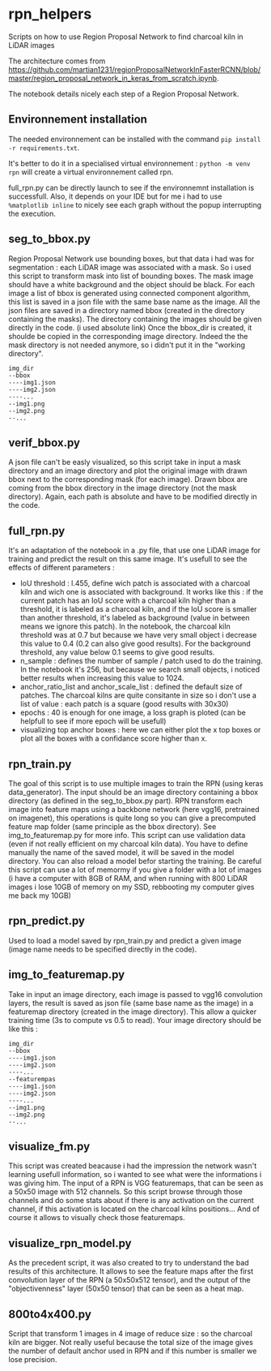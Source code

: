 # rpn_helpers
Scripts on how to use Region Proposal Network to find charcoal kiln in LiDAR images

The architecture comes from https://github.com/martian1231/regionProposalNetworkInFasterRCNN/blob/master/region_proposal_network_in_keras_from_scratch.ipynb.

The notebook details nicely each step of a Region Proposal Network.

## Environnement installation
The needed environnement can be installed with the command ```pip install -r requirements.txt```.

It's better to do it in a specialised virtual environnement : ```python -m venv rpn``` will create a virtual environnement called rpn.

full_rpn.py can be directly launch to see if the environnemnt installation is successfull. Also, it depends on your IDE but for me i had to use ```%matplotlib inline``` to nicely see each graph without the popup interrupting the execution.

## seg_to_bbox.py
Region Proposal Network use bounding boxes, but that data i had was for segmentation : each LiDAR image was associated with a mask. So i used this script to transform mask into list of bounding boxes. The mask image should have a white background and the object should be black. For each image a list of bbox is generated using connected component algorithm, this list is saved in a json file with the same base name as the image. All the json files are saved in a directory named bbox (created in the directory containing the masks).
The directory containing the images should be given directly in the code. (i used absolute link)
Once the bbox_dir is created, it shoulde be copied in the corresponding image directory. Indeed the the mask directory is not needed anymore, so i didn't put it in the "working directory".

```
img_dir
--bbox
----img1.json
----img2.json
----...
--img1.png
--img2.png
--...
```

## verif_bbox.py
A json file can't be easly visualized, so this script take in input a mask directory and an image directory and plot the original image with drawn bbox next to the corresponding mask (for each image). Drawn bbox are coming from the bbox directory in the image directory (not the mask directory). Again, each path is absolute and have to be modified directly in the code.

## full_rpn.py
It's an adaptation of the notebook in a .py file, that use one LiDAR image for training and predict the result on this same image. It's usefull to see the effects of different parameters :
- IoU threshold : l.455, define wich patch is associated with a charcoal kiln and wich one is associated with background. It works like this : if the current patch has an IoU score with a charcoal kiln higher than a threshold, it is labeled as a charcoal kiln, and if the IoU score is smaller than another threshold, it's labeled as background (value in between means we ignore this patch). In the notebook, the charcoal kiln threshold was at 0.7 but because we have very small object i decrease this value to 0.4 (0.2 can also give good results). For the background threshold, any value below 0.1 seems to give good results.
- n_sample : defines the number of sample / patch used to do the training. In the notebook it's 256, but because we search small objects, i noticed better results when increasing this value to 1024.
- anchor_ratio_list and anchor_scale_list : defined the default size of patches. The charcoal kilns are quite consitante in size so i don't use a list of value : each patch is a square (good results with 30x30)
- epochs : 40 is enough for one image, a loss graph is ploted (can be helpfull to see if more epoch will be usefull)
- visualizing top anchor boxes : here we can either plot the x top boxes or plot all the boxes with a confidance score higher than x.

## rpn_train.py
The goal of this script is to use multiple images to train the RPN (using keras data_generator). The input should be an image directory containing a bbox directory (as defined in the seg_to_bbox.py part). RPN transform each image into feature maps using a backbone network (here vgg16, pretrained on imagenet), this operations is quite long so you can give a precomputed feature map folder (same principle as the bbox directory). See img_to_featuremap.py for more info. This script can use validation data (even if not really efficient on my charcoal kiln data). You have to define manually the name of the saved model, it will be saved in the model directory. You can also reload a model befor starting the training. Be careful this script can use a lot of memormy if you give a folder with a lot of images (i have a computer with 8GB of RAM, and when running with 800 LiDAR images i lose 10GB of memory on my SSD, rebbooting my computer gives me back my 10GB)

## rpn_predict.py

Used to load a model saved by rpn_train.py and predict a given image (image name needs to be specified directly in the code). 

## img_to_featuremap.py
Take in input an image directory, each image is passed to vgg16 convolution layers, the result is saved as json file (same base name as the image) in a featuremap directory (created in the image directory). This allow a quicker training time (3s to compute vs 0.5 to read). Your image directory should be like this :
```
img_dir
--bbox
----img1.json
----img2.json
----...
--featurempas
----img1.json
----img2.json
----...
--img1.png
--img2.png
--...
```

## visualize_fm.py
This script was created beacause i had the impression the network wasn't learning usefull information, so i wanted to see what were the informations i was giving him. The input of a RPN is VGG featuremaps, that can be seen as a 50x50 image with 512 channels. So this script browse through those channels and do some stats about if there is any activation on the current channel, if this activation is located on the charcoal kilns positions... And of course it allows to visually check those featuremaps.

## visualize_rpn_model.py
As the precedent script, it was also created to try to understand the bad results of this architecture. It allows to see the feature maps after the first convolution layer of the RPN (a 50x50x512 tensor), and the output of the "objectivenness" layer (50x50 tensor) that can be seen as a heat map.

## 800to4x400.py
Script that transform 1 images in 4 image of reduce size : so the charcoal kiln are bigger. Not really useful because the total size of the image gives the number of default anchor used in RPN and if this number is smaller we lose precision.
